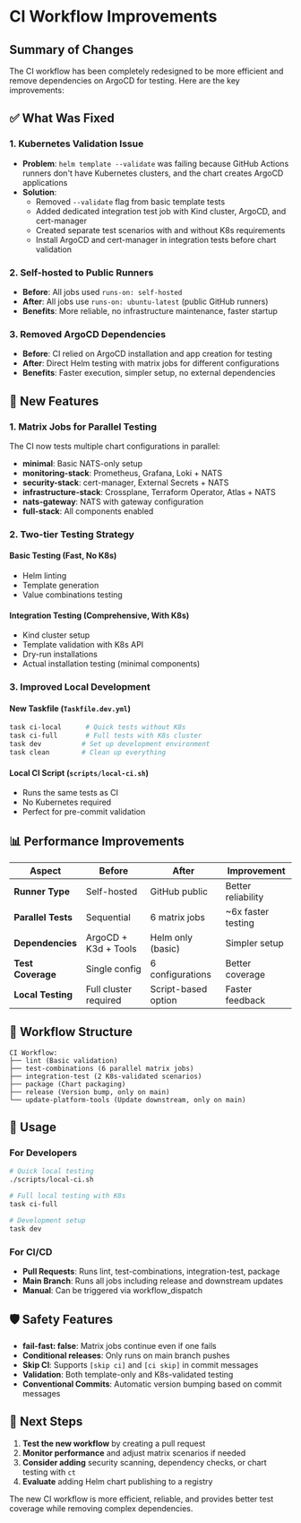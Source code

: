 # CI Workflow Improvements

## Summary of Changes

The CI workflow has been completely redesigned to be more efficient and remove dependencies on ArgoCD for testing. Here are the key improvements:

## ✅ What Was Fixed

### 1. **Kubernetes Validation Issue**
- **Problem**: `helm template --validate` was failing because GitHub Actions runners don't have Kubernetes clusters, and the chart creates ArgoCD applications
- **Solution**: 
  - Removed `--validate` flag from basic template tests
  - Added dedicated integration test job with Kind cluster, ArgoCD, and cert-manager
  - Created separate test scenarios with and without K8s requirements
  - Install ArgoCD and cert-manager in integration tests before chart validation

### 2. **Self-hosted to Public Runners**
- **Before**: All jobs used `runs-on: self-hosted`
- **After**: All jobs use `runs-on: ubuntu-latest` (public GitHub runners)
- **Benefits**: More reliable, no infrastructure maintenance, faster startup

### 3. **Removed ArgoCD Dependencies**
- **Before**: CI relied on ArgoCD installation and app creation for testing
- **After**: Direct Helm testing with matrix jobs for different configurations
- **Benefits**: Faster execution, simpler setup, no external dependencies

## 🚀 New Features

### 1. **Matrix Jobs for Parallel Testing**
The CI now tests multiple chart configurations in parallel:

- **minimal**: Basic NATS-only setup
- **monitoring-stack**: Prometheus, Grafana, Loki + NATS
- **security-stack**: cert-manager, External Secrets + NATS  
- **infrastructure-stack**: Crossplane, Terraform Operator, Atlas + NATS
- **nats-gateway**: NATS with gateway configuration
- **full-stack**: All components enabled

### 2. **Two-tier Testing Strategy**

#### Basic Testing (Fast, No K8s)
- Helm linting
- Template generation
- Value combinations testing

#### Integration Testing (Comprehensive, With K8s)
- Kind cluster setup
- Template validation with K8s API
- Dry-run installations
- Actual installation testing (minimal components)

### 3. **Improved Local Development**

#### New Taskfile (`Taskfile.dev.yml`)
```bash
task ci-local      # Quick tests without K8s
task ci-full       # Full tests with K8s cluster
task dev          # Set up development environment
task clean        # Clean up everything
```

#### Local CI Script (`scripts/local-ci.sh`)
- Runs the same tests as CI
- No Kubernetes required
- Perfect for pre-commit validation

## 📊 Performance Improvements

| Aspect | Before | After | Improvement |
|--------|--------|-------|-------------|
| **Runner Type** | Self-hosted | GitHub public | Better reliability |
| **Parallel Tests** | Sequential | 6 matrix jobs | ~6x faster testing |
| **Dependencies** | ArgoCD + K3d + Tools | Helm only (basic) | Simpler setup |
| **Test Coverage** | Single config | 6 configurations | Better coverage |
| **Local Testing** | Full cluster required | Script-based option | Faster feedback |

## 🔧 Workflow Structure

```
CI Workflow:
├── lint (Basic validation)
├── test-combinations (6 parallel matrix jobs)
├── integration-test (2 K8s-validated scenarios)  
├── package (Chart packaging)
├── release (Version bump, only on main)
└── update-platform-tools (Update downstream, only on main)
```

## 🎯 Usage

### For Developers
```bash
# Quick local testing
./scripts/local-ci.sh

# Full local testing with K8s
task ci-full

# Development setup
task dev
```

### For CI/CD
- **Pull Requests**: Runs lint, test-combinations, integration-test, package
- **Main Branch**: Runs all jobs including release and downstream updates
- **Manual**: Can be triggered via workflow_dispatch

## 🛡️ Safety Features

- **fail-fast: false**: Matrix jobs continue even if one fails
- **Conditional releases**: Only runs on main branch pushes
- **Skip CI**: Supports `[skip ci]` and `[ci skip]` in commit messages
- **Validation**: Both template-only and K8s-validated testing
- **Conventional Commits**: Automatic version bumping based on commit messages

## 📝 Next Steps

1. **Test the new workflow** by creating a pull request
2. **Monitor performance** and adjust matrix scenarios if needed
3. **Consider adding** security scanning, dependency checks, or chart testing with `ct`
4. **Evaluate** adding Helm chart publishing to a registry

The new CI workflow is more efficient, reliable, and provides better test coverage while removing complex dependencies.
